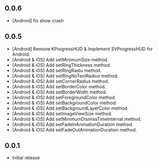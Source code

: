 ## 0.0.6

- [Android] fix show crash

## 0.0.5

- [Android] Remove KProgressHUD & Implement SVProgressHUD for Android.
- [Android & iOS] Add setMinimumSize method.
- [Android & iOS] Add setRingThickness method.
- [Android & iOS] Add setRingRadiu method.
- [Android & iOS] Add setRingNoTextRadius method.
- [Android & iOS] Add setCornerRadius method.
- [Android & iOS] Add setBorderColor method.
- [Android & iOS] Add setBorderWidth method.
- [Android & iOS] Add setForegroundColor method.
- [Android & iOS] Add setBackgroundColor method.
- [Android & iOS] Add setBackgroundLayerColor method.
- [Android & iOS] Add setImageViewSize method.
- [Android & iOS] Add setMinimumDismissTimeInterval method.
- [Android & iOS] Add setFadeInAnimationDuration method.
- [Android & iOS] Add setFadeOutAnimationDuration method.

## 0.0.1

- Initial release

